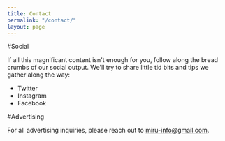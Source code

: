 ```yaml
---
title: Contact
permalink: "/contact/"
layout: page
---
```


#Social

If all this magnificant content isn't enough for you, follow along the bread crumbs of our social output. We'll try to share little tid bits and tips we gather along the way:

- Twitter
- Instagram
- Facebook

#Advertising

For all advertising inquiries, please reach out to miru-info@gmail.com.
